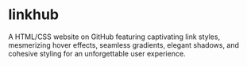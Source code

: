 # linkhub
A  HTML/CSS website on GitHub featuring captivating link styles, mesmerizing hover effects, seamless gradients, elegant shadows, and cohesive styling for an unforgettable user experience.
